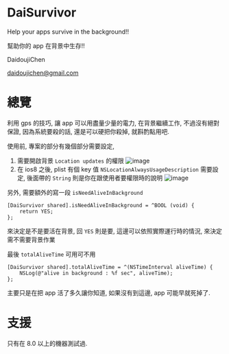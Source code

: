 DaiSurvivor
======

Help your apps survive in the background!!

幫助你的 app 在背景中生存!!

DaidoujiChen

daidoujichen@gmail.com

總覽
======
利用 gps 的技巧, 讓 app 可以用盡量少量的電力, 在背景繼續工作, 不過沒有絕對保證, 因為系統要殺的話, 還是可以硬把你殺掉, 就斟酌點用吧.

使用前, 專案的部分有幾個部分需要設定,

1. 需要開啟背景 `Location updates` 的權限 ![image](https://s3-ap-northeast-1.amazonaws.com/daidoujiminecraft/Daidouji/%E8%9E%A2%E5%B9%95%E5%BF%AB%E7%85%A7+2015-04-29+%E4%B8%8B%E5%8D%885.45.55.png)
2. 在 ios8 之後, plist 有個 key 值 `NSLocationAlwaysUsageDescription` 需要設定, 後面帶的 `String` 則是你在跟使用者要權限時的說明 ![image](https://s3-ap-northeast-1.amazonaws.com/daidoujiminecraft/Daidouji/%E8%9E%A2%E5%B9%95%E5%BF%AB%E7%85%A7+2015-04-29+%E4%B8%8B%E5%8D%885.48.12.png)

另外, 需要額外的寫一段 `isNeedAliveInBackground`

	[DaiSurvivor shared].isNeedAliveInBackground = ^BOOL (void) {
		return YES;
	};
	
來決定是不是要活在背景, 回 `YES` 則是要, 這邊可以依照實際運行時的情況, 來決定需不需要背景作業

最後 `totalAliveTime` 可用可不用

	[DaiSurvivor shared].totalAliveTime = ^(NSTimeInterval aliveTime) {
		NSLog(@"alive in background : %f sec", aliveTime);
	};
	
主要只是在把 app 活了多久讓你知道, 如果沒有到這邊, app 可能早就死掉了.


支援
======
只有在 8.0 以上的機器測試過.
  
